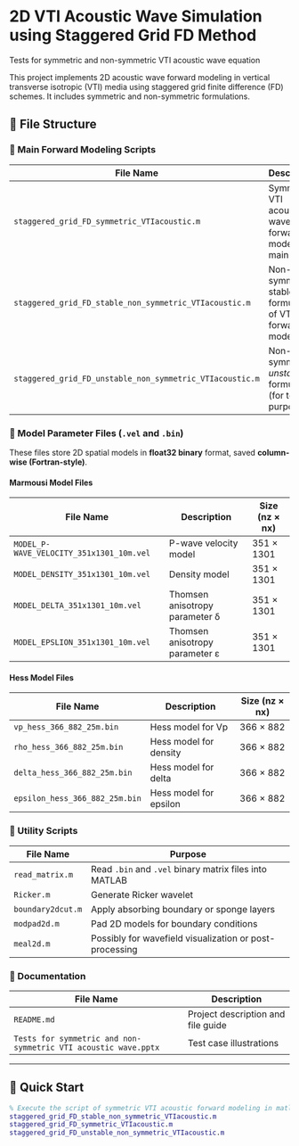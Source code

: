# 2D VTI Acoustic Wave Simulation using Staggered Grid FD Method
Tests for symmetric and non-symmetric VTI acoustic wave equation

This project implements 2D acoustic wave forward modeling in vertical transverse isotropic (VTI) media using staggered grid finite difference (FD) schemes. It includes symmetric and non-symmetric formulations.

## 📁 File Structure

### 🔧 Main Forward Modeling Scripts

| File Name                                                      | Description                                                  |
|---------------------------------------------------------------|--------------------------------------------------------------|
| `staggered_grid_FD_symmetric_VTIacoustic.m`                   | Symmetric VTI acoustic wave forward modeling main script     |
| `staggered_grid_FD_stable_non_symmetric_VTIacoustic.m`       | Non-symmetric, stable formulation of VTI forward modeling    |
| `staggered_grid_FD_unstable_non_symmetric_VTIacoustic.m`     | Non-symmetric, *unstable* formulation (for testing purpose)  |

### 📐 Model Parameter Files (`.vel` and `.bin`)

These files store 2D spatial models in **float32 binary** format, saved **column-wise (Fortran-style)**.

#### Marmousi Model Files

| File Name                                  | Description                        | Size (nz × nx) |
|-------------------------------------------|------------------------------------|----------------|
| `MODEL_P-WAVE_VELOCITY_351x1301_10m.vel`  | P-wave velocity model              | 351 × 1301     |
| `MODEL_DENSITY_351x1301_10m.vel`          | Density model                      | 351 × 1301     |
| `MODEL_DELTA_351x1301_10m.vel`            | Thomsen anisotropy parameter δ     | 351 × 1301     |
| `MODEL_EPSLION_351x1301_10m.vel`          | Thomsen anisotropy parameter ε     | 351 × 1301     |

#### Hess Model Files

| File Name                       | Description              | Size (nz × nx) |
|--------------------------------|--------------------------|----------------|
| `vp_hess_366_882_25m.bin`      | Hess model for Vp        | 366 × 882      |
| `rho_hess_366_882_25m.bin`     | Hess model for density   | 366 × 882      |
| `delta_hess_366_882_25m.bin`   | Hess model for delta     | 366 × 882      |
| `epsilon_hess_366_882_25m.bin` | Hess model for epsilon   | 366 × 882      |

### 📂 Utility Scripts

| File Name         | Purpose                                                      |
|-------------------|--------------------------------------------------------------|
| `read_matrix.m`   | Read `.bin` and `.vel` binary matrix files into MATLAB       |
| `Ricker.m`        | Generate Ricker wavelet                                      |
| `boundary2dcut.m` | Apply absorbing boundary or sponge layers                    |
| `modpad2d.m`      | Pad 2D models for boundary conditions                        |
| `meal2d.m`        | Possibly for wavefield visualization or post-processing      |

### 📄 Documentation

| File Name                                       | Description                           |
|------------------------------------------------|---------------------------------------|
| `README.md`                                    | Project description and file guide    |
| `Tests for symmetric and non-symmetric VTI acoustic wave.pptx` | Test case illustrations |

---

## 🚀 Quick Start

```matlab
% Execute the script of symmetric VTI acoustic forward modeling in matlab
staggered_grid_FD_stable_non_symmetric_VTIacoustic.m
staggered_grid_FD_symmetric_VTIacoustic.m
staggered_grid_FD_unstable_non_symmetric_VTIacoustic.m
